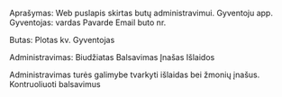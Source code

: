 Aprašymas: Web puslapis skirtas  butų administravimui.
Gyventoju app.
Gyventojas:
vardas
Pavarde
Email
buto nr.


Butas:
Plotas kv.
Gyventojas


Administravimas:
Biudžiatas
Balsavimas
Įnašas
Išlaidos



Administravimas turės galimybe tvarkyti išlaidas bei žmonių įnašus. Kontruoliuoti balsavimus


